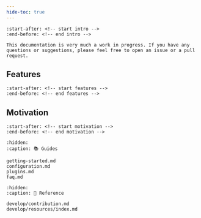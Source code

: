 ```yaml
---
hide-toc: true
---
```


```{include} ../README.md
:start-after: <!-- start intro -->
:end-before: <!-- end intro -->
```

```{note}
This documentation is very much a work in progress. If you have any questions or suggestions, please feel free to open an issue or a pull request.
```

## Features

```{include} ../README.md
:start-after: <!-- start features -->
:end-before: <!-- end features -->
```

## Motivation

```{include} ../README.md
:start-after: <!-- start motivation -->
:end-before: <!-- end motivation -->
```

```{toctree}
:hidden:
:caption: 📚 Guides

getting-started.md
configuration.md
plugins.md
faq.md
```

```{toctree}
:hidden:
:caption: 📖 Reference

develop/contribution.md
develop/resources/index.md
```
